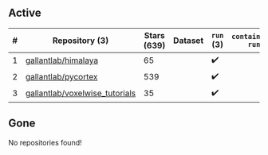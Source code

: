 ## Active
| # | Repository (3) | Stars (639) | Dataset | `run` (3) | `containers-run` |
| --- | --- | --- | --- | --- | --- |
| 1 | [gallantlab/himalaya](https://github.com/gallantlab/himalaya) | 65 |  | :heavy_check_mark: |  |
| 2 | [gallantlab/pycortex](https://github.com/gallantlab/pycortex) | 539 |  | :heavy_check_mark: |  |
| 3 | [gallantlab/voxelwise_tutorials](https://github.com/gallantlab/voxelwise_tutorials) | 35 |  | :heavy_check_mark: |  |

## Gone
No repositories found!
